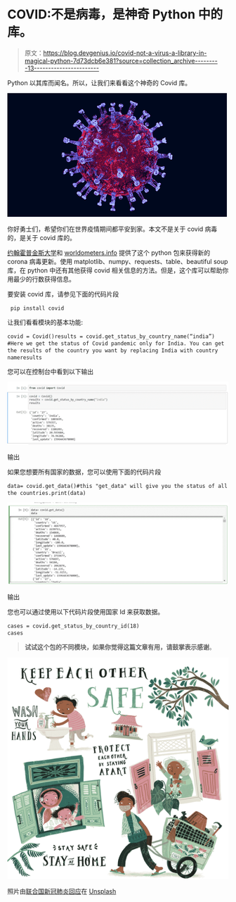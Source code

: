 # COVID:不是病毒，是神奇 Python 中的库。

> 原文：<https://blog.devgenius.io/covid-not-a-virus-a-library-in-magical-python-7d73dcb6e381?source=collection_archive---------13----------------------->

Python 以其库而闻名。所以，让我们来看看这个神奇的 Covid 库。

![](img/40e2dc77c3841ef58f26be283b60f6fc.png)

你好勇士们，希望你们在世界疫情期间都平安到家。本文不是关于 covid 病毒的，是关于 covid 库的。

[约翰霍普金斯大学](https://www.jhu.edu/)和 [worldometers.info](http://worldometers.info) 提供了这个 python 包来获得新的 corona 病毒更新。使用 matplotlib、numpy、requests、table、beautiful soup 库，在 python 中还有其他获得 covid 相关信息的方法。但是，这个库可以帮助你用最少的行数获得信息。

要安装 covid 库，请参见下面的代码片段

```
 pip install covid
```

让我们看看模块的基本功能:

```
covid = Covid()results = covid.get_status_by_country_name(“india”)
#Here we get the status of Covid pandemic only for India. You can get the results of the country you want by replacing India with country nameresults
```

您可以在控制台中看到以下输出

![](img/54d469f366463531a03a0464fe551f3a.png)

输出

如果您想要所有国家的数据，您可以使用下面的代码片段

```
data= covid.get_data()#this "get_data" will give you the status of all the countries.print(data)
```

![](img/f93f512068e8994f7cb604ecd9a0f1f2.png)

输出

您也可以通过使用以下代码片段使用国家 Id 来获取数据。

```
cases = covid.get_status_by_country_id(18)
cases
```

> **试试这个包的不同模块，如果你觉得这篇文章有用，请鼓掌表示感谢**。

![](img/488d4970938ee83b550bcf12e5c568de.png)

照片由[联合国新冠肺炎回应](https://unsplash.com/@unitednations?utm_source=medium&utm_medium=referral)在 [Unsplash](https://unsplash.com?utm_source=medium&utm_medium=referral)